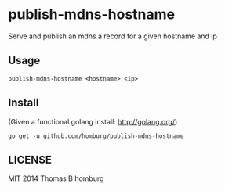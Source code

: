 # publish-mdns-hostname

Serve and publish an mdns a record for a given hostname and ip

## Usage

	publish-mdns-hostname <hostname> <ip>


## Install

(Given a functional golang install: http://golang.org/)

	go get -u github.com/homburg/publish-mdns-hostname

## LICENSE

MIT 2014 Thomas B homburg
